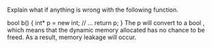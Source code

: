 Explain what if anything is wrong with the following function.

bool b() {
    int* p = new int;
    // ...
    return p;
}
The p will convert to a bool , which means that the dynamic memory allocated has no chance to be freed. As a result, memory leakage will occur.